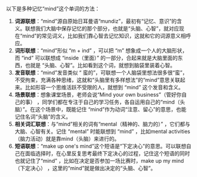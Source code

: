 以下是多种记忆“mind”这个单词的方法：
1. **词源联想**：“mind”源自原始日耳曼语“mundiz”，最初有“记忆、意识”的含义。联想我们大脑中保存记忆的那个部分，也就是“头脑、心智”，就对应现在“mind”的常见词义，比如我们靠心智去记忆知识，这就和它的词源意义相呼应。
2. **词形联想**：“mind”形似 “m + ind” ，可以把 “m” 想象成一个人的大脑形状，而 “ind” 可以联想成 “inside（里面）” 的一部分，合起来就是大脑里面的东西，也就是 “头脑、心智”。比如看到这个词，就想到脑袋里装着心智。
3. **发音联想**：“mind”发音类似 “ 蛮的”，可联想一个人脑袋里想法很多很“蛮”，不受拘束，充满各种思绪，这就和“头脑里有多样想法”的“mind”意思关联起来。比如形容一个思维活跃不受限的人，就想到 “mind” 这个发音和含义。
4. **场景联想**：想象课堂场景，老师会说“Mind your own business”（管好你自己的事） ，同学们都在专注于自己的学习任务，各自运用自己的“mind（头脑）”。在这个场景中，既能记住 “mind”作为动词“注意、留心”的意思，也能记住名词“头脑”的含义。
5. **相关词汇联想**：与“mind”相关的词有“mental（精神的、脑力的）” ，它们都与大脑、心智有关。记住 “mental” 时能联想到 “mind” ，比如mental activities（脑力活动）就是靠mind（头脑）来进行的。 
6. **短语联想**：“make up one's mind”这个短语是“下定决心”的意思。可以联想自己在面临选择时，在心里反复思考最终下定决心的过程，记住这个短语的同时也就记住了“mind” ，比如在决定是否参加一场比赛时，make up my mind（下定决心） ，这里的“mind”就是做出决定的“头脑、心智”。 